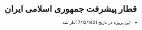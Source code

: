 <html dir="rtl" lang="fa">
<h1>قطار پیشرفت جمهوری اسلامی ایران</h1>
<li dir="rtl">این پروژه در تاریخ 7/12/1401 آغاز شد.</li>
